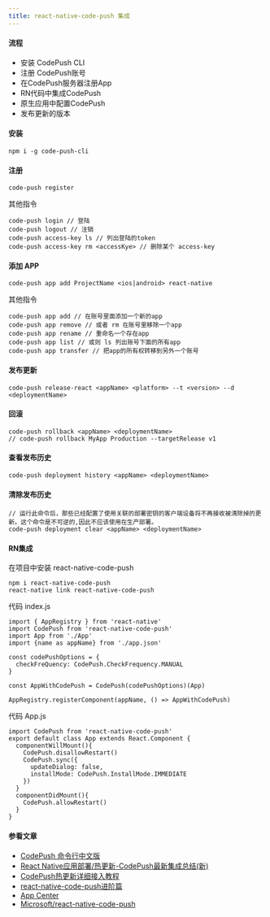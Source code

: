 ```yaml
---
title: react-native-code-push 集成
---
```


#### 流程

- 安装 CodePush CLI
- 注册 CodePush账号
- 在CodePush服务器注册App
- RN代码中集成CodePush
- 原生应用中配置CodePush
- 发布更新的版本

#### 安装

```
npm i -g code-push-cli
```

#### 注册

```
code-push register
```
其他指令
```
code-push login // 登陆
code-push logout // 注销
code-push access-key ls // 列出登陆的token
code-push access-key rm <accessKye> // 删除某个 access-key
```

#### 添加 APP

```
code-push app add ProjectName <ios|android> react-native
```
其他指令
```
code-push app add // 在账号里面添加一个新的app
code-push app remove // 或者 rm 在账号里移除一个app
code-push app rename // 重命名一个存在app
code-push app list // 或则 ls 列出账号下面的所有app
code-push app transfer // 把app的所有权转移到另外一个账号
```

#### 发布更新

```
code-push release-react <appName> <platform> --t <version> --d <deploymentName>
```

#### 回滚
```
code-push rollback <appName> <deploymentName>
// code-push rollback MyApp Production --targetRelease v1
```

#### 查看发布历史
```
code-push deployment history <appName> <deploymentName>
```

#### 清除发布历史
```
// 运行此命令后，那些已经配置了使用关联的部署密钥的客户端设备将不再接收被清除掉的更新。这个命令是不可逆的,因此不应该使用在生产部署。
code-push deployment clear <appName> <deploymentName>
```

#### RN集成

在项目中安装 react-native-code-push
```
npm i react-native-code-push
react-native link react-native-code-push
```
代码 index.js
```
import { AppRegistry } from 'react-native'
import CodePush from 'react-native-code-push'
import App from './App'
import {name as appName} from './app.json'

const codePushOptions = {
  checkFreQuency: CodePush.CheckFrequency.MANUAL
}

const AppWithCodePush = CodePush(codePushOptions)(App)

AppRegistry.registerComponent(appName, () => AppWithCodePush)
```
代码 App.js
```
import CodePush from 'react-native-code-push'
export default class App extends React.Component {
  componentWillMount(){
    CodePush.disallowRestart()
    CodePush.sync({
      updateDialog: false,
      installMode: CodePush.InstallMode.IMMEDIATE
    })
  }
  componentDidMount(){
    CodePush.allowRestart()
  }
}
```

#### 参看文章
- [CodePush 命令行中文版](https://github.com/microsoft/code-push/blob/master/cli/README-cn.md)
- [React Native应用部署/热更新-CodePush最新集成总结(新)](https://github.com/crazycodeboy/RNStudyNotes/tree/master/React%20Native%E5%BA%94%E7%94%A8%E9%83%A8%E7%BD%B2%E3%80%81%E7%83%AD%E6%9B%B4%E6%96%B0-CodePush%E6%9C%80%E6%96%B0%E9%9B%86%E6%88%90%E6%80%BB%E7%BB%93#%E9%9B%86%E6%88%90codepush-sdk)
- [CodePush热更新详细接入教程](https://www.jianshu.com/p/6a5e00d22723)
- [react-native-code-push进阶篇](https://www.jianshu.com/p/6e96c6038d80)
- [App Center](https://appcenter.ms)
- [Microsoft/react-native-code-push](https://github.com/Microsoft/react-native-code-push)